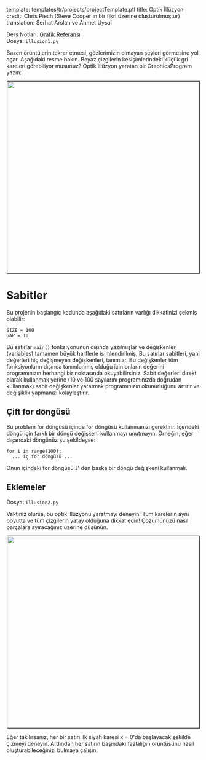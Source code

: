 template: templates/tr/projects/projectTemplate.ptl
title: Optik İllüzyon
credit: Chris Piech (Steve Cooper'ın bir fikri üzerine oluşturulmuştur)
translation: Serhat Arslan ve Ahmet Uysal

Ders Notları: [Grafik Referansı]({{pathToRoot}}tr/resources/graphics.html)<br/>
Dosya: `illusion1.py`

Bazen örüntülerin tekrar etmesi, gözlerimizin olmayan şeyleri görmesine yol açar. Aşağıdaki resme bakın. Beyaz çizgilerin kesişimlerindeki küçük gri kareleri görebiliyor musunuz? Optik illüzyon yaratan bir GraphicsProgram yazın:

<center>
  <img style="width:500px;border: 1px solid #000000" src="{{pathToRoot}}img/projects/illusion/illusion1.png">
</center>

# Sabitler

Bu projenin başlangıç kodunda aşağıdaki satırların varlığı dikkatinizi çekmiş olabilir:

```
SIZE = 100
GAP = 10
```

Bu satırlar <code>main()</code> fonksiyonunun dışında yazılmışlar ve değişkenler (variables) tamamen büyük harflerle isimlendirilmiş. Bu satırlar sabitleri, yani değerleri hiç değişmeyen değişkenleri, tanımlar. Bu değişkenler tüm fonksiyonların dışında tanımlanmış olduğu için onların değerini programınızın herhangi bir noktasında okuyabilirsiniz. Sabit değerleri direkt olarak kullanmak yerine (10 ve 100 sayılarını programınızda doğrudan kullanmak) sabit değişkenler yaratmak programınızın okunurluğunu artırır ve değişiklik yapmanızı kolaylaştırır.

## Çift for döngüsü

Bu problem for döngüsü içinde for döngüsü kullanmanızı gerektirir. İçerideki döngü için farklı bir döngü değişkeni kullanmayı unutmayın. Örneğin, eğer dışarıdaki döngünüz şu şekildeyse:

```
for i in range(100):
  ... iç for döngüsü ...
```

Onun içindeki for döngüsü <code>i</code>' den başka bir döngü değişkeni kullanmalı.

## Eklemeler

Dosya: `illusion2.py`

Vaktiniz olursa, bu optik illüzyonu yaratmayı deneyin! Tüm karelerin aynı boyutta ve tüm çizgilerin yatay olduğuna dikkat edin! Çözümünüzü nasıl parçalara ayıracağınız üzerine düşünün.

<center>
  <img style="width:500px;border: 1px solid #000000" src="{{pathToRoot}}img/projects/illusion/illusion2.png">
</center>

Eğer takılırsanız, her bir satırı ilk siyah karesi x = 0'da başlayacak şekilde çizmeyi deneyin. Ardından her satırın başındaki fazlalığın örüntüsünü nasıl oluşturabileceğinizi bulmaya çalışın.
